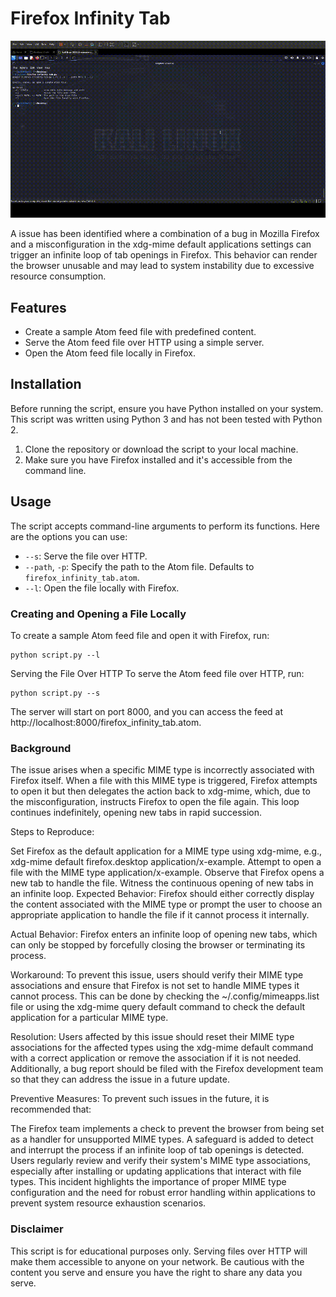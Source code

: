 # Firefox Infinity Tab

![Firefox Infinity Tab](poc.gif "Firefox Infinity Tab")


A issue has been identified where a combination of a bug in Mozilla Firefox and a misconfiguration in the xdg-mime default applications settings can trigger an infinite loop of tab openings in Firefox. This behavior can render the browser unusable and may lead to system instability due to excessive resource consumption.

## Features

- Create a sample Atom feed file with predefined content.
- Serve the Atom feed file over HTTP using a simple server.
- Open the Atom feed file locally in Firefox.

## Installation

Before running the script, ensure you have Python installed on your system. This script was written using Python 3 and has not been tested with Python 2.

1. Clone the repository or download the script to your local machine.
2. Make sure you have Firefox installed and it's accessible from the command line.

## Usage

The script accepts command-line arguments to perform its functions. Here are the options you can use:

- `--s`: Serve the file over HTTP.
- `--path`, `-p`: Specify the path to the Atom file. Defaults to `firefox_infinity_tab.atom`.
- `--l`: Open the file locally with Firefox.

### Creating and Opening a File Locally

To create a sample Atom feed file and open it with Firefox, run:

```
python script.py --l
```

Serving the File Over HTTP
To serve the Atom feed file over HTTP, run:


```
python script.py --s
```

The server will start on port 8000, and you can access the feed at http://localhost:8000/firefox_infinity_tab.atom.


### Background 

The issue arises when a specific MIME type is incorrectly associated with Firefox itself. When a file with this MIME type is triggered, Firefox attempts to open it but then delegates the action back to xdg-mime, which, due to the misconfiguration, instructs Firefox to open the file again. This loop continues indefinitely, opening new tabs in rapid succession.

Steps to Reproduce:

Set Firefox as the default application for a MIME type using xdg-mime, e.g., xdg-mime default firefox.desktop application/x-example.
Attempt to open a file with the MIME type application/x-example.
Observe that Firefox opens a new tab to handle the file.
Witness the continuous opening of new tabs in an infinite loop.
Expected Behavior:
Firefox should either correctly display the content associated with the MIME type or prompt the user to choose an appropriate application to handle the file if it cannot process it internally.

Actual Behavior:
Firefox enters an infinite loop of opening new tabs, which can only be stopped by forcefully closing the browser or terminating its process.

Workaround:
To prevent this issue, users should verify their MIME type associations and ensure that Firefox is not set to handle MIME types it cannot process. This can be done by checking the ~/.config/mimeapps.list file or using the xdg-mime query default <MIME-type> command to check the default application for a particular MIME type.

Resolution:
Users affected by this issue should reset their MIME type associations for the affected types using the xdg-mime default command with a correct application or remove the association if it is not needed. Additionally, a bug report should be filed with the Firefox development team so that they can address the issue in a future update.

Preventive Measures:
To prevent such issues in the future, it is recommended that:

The Firefox team implements a check to prevent the browser from being set as a handler for unsupported MIME types.
A safeguard is added to detect and interrupt the process if an infinite loop of tab openings is detected.
Users regularly review and verify their system's MIME type associations, especially after installing or updating applications that interact with file types.
This incident highlights the importance of proper MIME type configuration and the need for robust error handling within applications to prevent system resource exhaustion scenarios.


### Disclaimer
This script is for educational purposes only. Serving files over HTTP will make them accessible to anyone on your network. Be cautious with the content you serve and ensure you have the right to share any data you serve.

